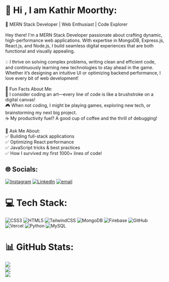 # 💫 Hi , I am Kathir Moorthy:
🚀 MERN Stack Developer | Web Enthusiast | Code Explorer<br><br>Hey there! I'm a MERN Stack Developer passionate about crafting dynamic, high-performance web applications. With expertise in MongoDB, Express.js, React.js, and Node.js, I build seamless digital experiences that are both functional and visually appealing.<br><br>💡 I thrive on solving complex problems, writing clean and efficient code, and continuously learning new technologies to stay ahead in the game. Whether it’s designing an intuitive UI or optimizing backend performance, I love every bit of web development!<br><br>🌟 Fun Facts About Me:<br>🎨 I consider coding an art—every line of code is like a brushstroke on a digital canvas!<br>🎮 When not coding, I might be playing games, exploring new tech, or brainstorming my next big project.<br>☕ My productivity fuel? A good cup of coffee and the thrill of debugging!<br><br>🤔 Ask Me About:<br>✅ Building full-stack applications<br>✅ Optimizing React performance<br>✅ JavaScript tricks & best practices<br>✅ How I survived my first 1000+ lines of code!


## 🌐 Socials:
[![Instagram](https://img.shields.io/badge/Instagram-%23E4405F.svg?logo=Instagram&logoColor=white)](https://instagram.com/https://www.instagram.com/___kathir05___) [![LinkedIn](https://img.shields.io/badge/LinkedIn-%230077B5.svg?logo=linkedin&logoColor=white)](https://linkedin.com/in/https://www.linkedin.com/in/kathir-moorthy-suresh-babu05/) [![email](https://img.shields.io/badge/Email-D14836?logo=gmail&logoColor=white)](mailto:kathirmoorthybsb05@gmail.com) 

# 💻 Tech Stack:
![CSS3](https://img.shields.io/badge/css3-%231572B6.svg?style=for-the-badge&logo=css3&logoColor=white) 
![HTML5](https://img.shields.io/badge/html5-%23E34F26.svg?style=for-the-badge&logo=html5&logoColor=white) ![TailwindCSS](https://img.shields.io/badge/tailwindcss-%2338B2AC.svg?style=for-the-badge&logo=tailwind-css&logoColor=white) ![MongoDB](https://img.shields.io/badge/MongoDB-%234ea94b.svg?style=for-the-badge&logo=mongodb&logoColor=white) ![Firebase](https://img.shields.io/badge/firebase-%23039BE5.svg?style=for-the-badge&logo=firebase) ![GitHub](https://img.shields.io/badge/github-%23121011.svg?style=for-the-badge&logo=github&logoColor=white) ![Vercel](https://img.shields.io/badge/vercel-%23000000.svg?style=for-the-badge&logo=vercel&logoColor=white) ![Python](https://img.shields.io/badge/python-3670A0?style=for-the-badge&logo=python&logoColor=ffdd54) ![MySQL](https://img.shields.io/badge/mysql-4479A1.svg?style=for-the-badge&logo=mysql&logoColor=white)
# 📊 GitHub Stats:
![](https://github-readme-stats.vercel.app/api?username=Kathir-Moorthy&theme=dark&hide_border=false&include_all_commits=true&count_private=false)<br/>
![](https://github-readme-streak-stats.herokuapp.com/?user=Kathir-Moorthy&theme=dark&hide_border=false)<br/>
![](https://github-readme-stats.vercel.app/api/top-langs/?username=Kathir-Moorthy&theme=dark&hide_border=false&include_all_commits=true&count_private=false&layout=compact)

<!-- Proudly created with GPRM ( https://gprm.itsvg.in ) -->
